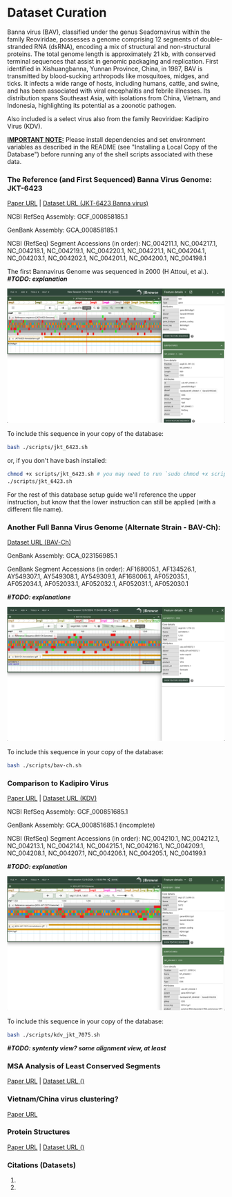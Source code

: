# Dataset Curation

Banna virus (BAV), classified under the genus Seadornavirus within the family Reoviridae, possesses a genome comprising 12 segments of double-stranded RNA (dsRNA), encoding a mix of structural and non-structural proteins. The total genome length is approximately 21 kb, with conserved terminal sequences that assist in genomic packaging and replication. First identified in Xishuangbanna, Yunnan Province, China, in 1987, BAV is transmitted by blood-sucking arthropods like mosquitoes, midges, and ticks. It infects a wide range of hosts, including humans, cattle, and swine, and has been associated with viral encephalitis and febrile illnesses. Its distribution spans Southeast Asia, with isolations from China, Vietnam, and Indonesia, highlighting its potential as a zoonotic pathogen.

Also included is a select virus also from the family Reoviridae: Kadipiro Virus (KDV).

**<ins>IMPORTANT NOTE:</ins>** Please install dependencies and set environment variables as described in the README (see "Installing a Local Copy of the Database") before running any of the shell scripts associated with these data.

### The Reference (and First Sequenced) Banna Virus Genome: JKT-6423

[Paper URL](https://pubmed.ncbi.nlm.nih.gov/10811934/) | [Dataset URL (JKT-6423 Banna virus)](https://www.ncbi.nlm.nih.gov/datasets/genome/GCF_000858185.1/)

NCBI RefSeq Assembly: GCF_000858185.1

GenBank Assembly: GCA_000858185.1

NCBI (RefSeq) Segment Accessions (in order): NC_004211.1, 	NC_004217.1, 	NC_004218.1, 	NC_004219.1, 	NC_004220.1, 	NC_004221.1,    NC_004204.1, 	NC_004203.1, 	NC_004202.1, 	NC_004201.1, 	NC_004200.1, 	NC_004198.1

The first Bannavirus Genome was sequenced in 2000 (H Attoui, et al.). ***#TODO: explanation***

![JKT-6423 JBrowse View](images/JKT-6423-view.png)

To include this sequence in your copy of the database:
```bash
bash ./scripts/jkt_6423.sh
```

or, if you don't have bash installed: 
```bash
chmod +x scripts/jkt_6423.sh # you may need to run `sudo chmod +x scripts/jkt_6423.sh`
./scripts/jkt_6423.sh
```

For the rest of this database setup guide we'll reference the upper instruction, but know that the lower instruction can still be applied (with a different file name).

### Another Full Banna Virus Genome (Alternate Strain - BAV-Ch): 

[Dataset URL (BAV-Ch)](https://www.ncbi.nlm.nih.gov/datasets/genome/GCA_023156985.1/)

GenBank Assembly: GCA_023156985.1

GenBank Segment Accessions (in order): 	AF168005.1, 	AF134526.1, 	AY549307.1, 	AY549308.1, 	AY549309.1, 	AF168006.1, 	AF052035.1, 	AF052034.1, 	AF052033.1, 	AF052032.1, 	AF052031.1, 	AF052030.1

***#TODO: explanatione***

![BAV-Ch JBrowse View](images/BAV-Ch-view.png)

To include this sequence in your copy of the database:
```bash
bash ./scripts/bav-ch.sh
```

### Comparison to Kadipiro Virus

[Paper URL](https://pubmed.ncbi.nlm.nih.gov/10811934/) | [Dataset URL (KDV)](https://www.ncbi.nlm.nih.gov/datasets/genome/GCF_000851685.1/)

NCBI RefSeq Assembly: GCF_000851685.1

GenBank Assembly: GCA_000851685.1 (incomplete)

NCBI (RefSeq) Segment Accessions (in order): NC_004210.1, 	NC_004212.1, 	NC_004213.1, 	NC_004214.1, 	NC_004215.1, 	NC_004216.1, 	NC_004209.1, 	NC_004208.1, 	NC_004207.1, 	NC_004206.1, 	NC_004205.1, 	NC_004199.1

***#TODO: explanation***

![KDV JBrowse View](images/KDV-JKT-7075-view.png)

To include this sequence in your copy of the database:
```bash
bash ./scripts/kdv_jkt_7075.sh
```

***#TODO: syntenty view? some alignment view, at least***


### MSA Analysis of Least Conserved Segments

[Paper URL](https://pmc.ncbi.nlm.nih.gov/articles/PMC10687475/) | [Dataset URL ()]()

### Vietnam/China virus clustering?

[Paper URL](https://pmc.ncbi.nlm.nih.gov/articles/PMC2600385/)


### Protein Structures

[Paper URL](https://pmc.ncbi.nlm.nih.gov/articles/PMC10687475/) | [Dataset URL ()]()

### Citations (Datasets)

1. 
2. 
